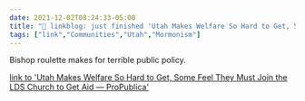 ```yaml
---
date: 2021-12-02T08:24:33-05:00
title: "🔗 linkblog: just finished 'Utah Makes Welfare So Hard to Get, Some Feel They Must Join the LDS Church to Get Aid — ProPublica'"
tags: ["link","Communities","Utah","Mormonism"]
---
```

Bishop roulette makes for terrible public policy.
 
[link to 'Utah Makes Welfare So Hard to Get, Some Feel They Must Join the LDS Church to Get Aid — ProPublica'](https://www.propublica.org/article/utahs-social-safety-net-is-the-church-of-jesus-christ-of-latter-day-saints-what-does-that-mean-if-youre-not-one)
